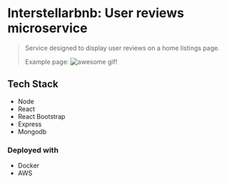 # Interstellarbnb: User reviews microservice

> Service designed to display user reviews on a home listings page. 
>
> Example page:
> ![awesome gif!](https://i.imgur.com/yQKBzX0.gif)

## Tech Stack 

- Node
- React
- React Bootstrap
- Express
- Mongodb

### Deployed with 

- Docker
- AWS

